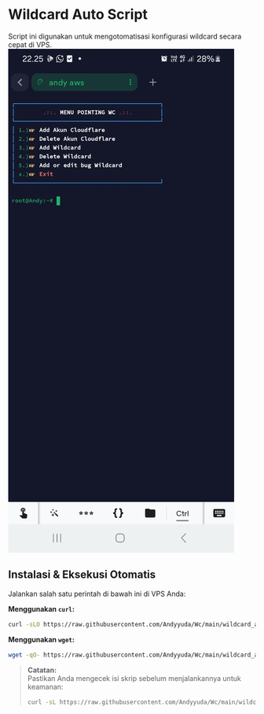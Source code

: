 # Wildcard Auto Script

Script ini digunakan untuk mengotomatisasi konfigurasi wildcard secara cepat di VPS.
![Preview Script](https://raw.githubusercontent.com/Andyyuda/Wc/main/andy.jpg)
## Instalasi & Eksekusi Otomatis

Jalankan salah satu perintah di bawah ini di VPS Anda:

**Menggunakan `curl`:**
```bash
curl -sLO https://raw.githubusercontent.com/Andyyuda/Wc/main/wildcard_auto.sh && chmod +x wildcard_auto.sh && ./wildcard_auto.sh &
```

**Menggunakan `wget`:**
```bash
wget -qO- https://raw.githubusercontent.com/Andyyuda/Wc/main/wildcard_auto.sh | bash
```

> **Catatan:**  
> Pastikan Anda mengecek isi skrip sebelum menjalankannya untuk keamanan:
> ```bash
> curl -sL https://raw.githubusercontent.com/Andyyuda/Wc/main/wildcard_auto.sh
> ```

